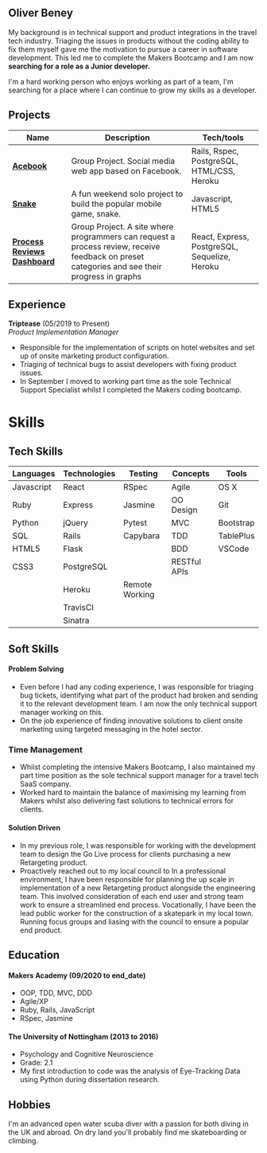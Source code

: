 ## Oliver Beney

My background is in technical support and product integrations in the travel tech industry. Triaging the issues in products without the coding ability to fix them myself gave me the motivation to pursue a career in software development. This led me to complete the Makers Bootcamp and I am now **searching for a role as a Junior developer.** 

I'm a hard working person who enjoys working as part of a team, I'm searching for a place where I can continue to grow my skills as a developer.

## Projects

| Name                         | Description       | Tech/tools        |
| ---------------------------- | ----------------- | ----------------- |
| **[Acebook](https://github.com/obean/acebook-team-rex)**                | Group Project. Social media web app based on Facebook.  | Rails, Rspec, PostgreSQL, HTML/CSS, Heroku |
| **[Snake](https://github.com/obean/Snake)** | A fun weekend solo project to build the popular mobile game, snake. | Javascript, HTML5|
| **[Process Reviews Dashboard](https://github.com/obean/ProcessReviewSite)**| Group Project. A site where programmers can request a process review, receive feedback on preset categories and see their progress in graphs | React, Express, PostgreSQL, Sequelize, Heroku |

## Experience

**Triptease** (05/2019 to Present)  
_Product Implementation Manager_

- Responsible for the implementation of scripts on hotel websites and set up of onsite marketing product configuration.
- Triaging of technical bugs to assist developers with fixing product issues. 
- In September I moved to working part time as the sole Technical Support Specialist whilst I completed the Makers coding bootcamp.



# Skills

## Tech Skills
| Languages | Technologies | Testing | Concepts | Tools |
| --------- | ------------ | ------- | -------- | ----- |
| Javascript | React | RSpec | Agile | OS X |
| Ruby | Express | Jasmine | OO Design | Git |
| Python | jQuery | Pytest | MVC | Bootstrap |
| SQL | Rails | Capybara | TDD | TablePlus |
| HTML5 | Flask | | BDD  | VSCode |
| CSS3 | PostgreSQL | | RESTful APIs |
| | Heroku | Remote Working | |
| | TravisCI | | |
| | Sinatra | | |

## Soft Skills

#### Problem Solving

- Even before I had any coding experience, I was responsible for triaging bug tickets, identifying what part of the product had broken and sending it to the relevant development team. I am now the only technical support manager working on this.
- On the job experience of finding innovative solutions to client onsite marketing using targeted messaging in the hotel sector.

### Time Management

- Whilst completing the intensive Makers Bootcamp, I also maintained my part time position as the sole technical support  manager for a travel tech SaaS company.
- Worked hard to maintain the balance of maximising my learning from Makers whilst also delivering fast solutions to technical errors for clients.

#### Solution Driven 

- In my previous role, I was responsible for working with the development team to design the Go Live process for clients purchasing a new Retargeting product.
- Proactively reached out to my local council to 
In a professional environment, I have been responsible for planning the up scale in implementation of a new Retargeting product alongside the engineering team. This involved consideration of each end user and strong team work to ensure a streamlined end process. Vocationally, I have been the lead public worker for the construction of a skatepark in my local town. Running focus groups and liasing with the council to ensure a popular end product.

## Education

#### Makers Academy (09/2020 to end_date)

- OOP, TDD, MVC, DDD
- Agile/XP
- Ruby, Rails, JavaScript
- RSpec, Jasmine

#### The University of Nottingham (2013 to 2016)

- Psychology and Cognitive Neuroscience
- Grade: 2.1
- My first introduction to code was the analysis of Eye-Tracking Data using Python during dissertation research.

<!-- #### Any other qualifications

That in some arguable way make you a better software developer or well-rounded person -->

## Hobbies

I'm an advanced open water scuba diver with a passion for both diving in the UK and abroad. On dry land you'll probably find me skateboarding or climbing. 